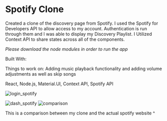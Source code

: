 # Spotify Clone
Created a clone of the discovery page from Spotify. I used the Spotify for Developers API to allow access to my account. Authentication is run through them and I was able to display my Discovery Playlist. I Utilized Context API to share states across all of the components.

*Please download the node modules in order to run the app*

Built With: 

Things to work on:
Adding music playback functionality and adding volume adjustments as well as skip songs

React, Node.js, Material.UI, Context API, Spotify API

![login_spotify](https://user-images.githubusercontent.com/96930354/197683240-719d9c52-7948-4b3a-b9a9-7830fb913038.gif)

![dash_spotify](https://user-images.githubusercontent.com/96930354/197683505-6154a0f0-1b8a-4893-877f-f21bedcf2bfb.gif)
![comparison](https://user-images.githubusercontent.com/96930354/197683273-f96bbf1c-4fa9-472d-9aff-d23a746eeb73.gif)

This is a comparison between my clone and the actual spotify website ^
